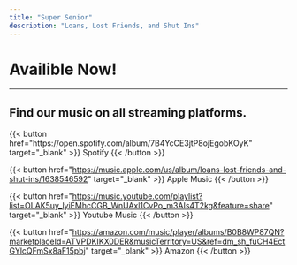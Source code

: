 ```yaml
---
title: "Super Senior"
description: "Loans, Lost Friends, and Shut Ins"
---
```

# Availible Now!

***

## Find our music on all streaming platforms.

<p>
{{< button href="https://open.spotify.com/album/7B4YcCE3jtP8ojEgobKOyK" target="_blank" >}}
Spotify
{{< /button >}}<br>

{{< button href="https://music.apple.com/us/album/loans-lost-friends-and-shut-ins/1638546592" target="_blank" >}}
Apple Music
{{< /button >}}<br>

{{< button href="https://music.youtube.com/playlist?list=OLAK5uy_lyiEMhcCGB_WnUAxl1CvPo_m3AIs4T2kg&feature=share" target="_blank" >}}
Youtube Music
{{< /button >}}<br>

{{< button href="https://amazon.com/music/player/albums/B0B8WP87QN?marketplaceId=ATVPDKIKX0DER&musicTerritory=US&ref=dm_sh_fuCH4EctGYlcQFmSx8aF15pbj" target="_blank" >}}
Amazon
{{< /button >}}<br>
</p>
